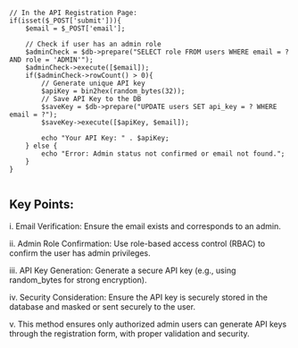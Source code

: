 ```
// In the API Registration Page:
if(isset($_POST['submit'])){
    $email = $_POST['email'];
    
    // Check if user has an admin role
    $adminCheck = $db->prepare("SELECT role FROM users WHERE email = ? AND role = 'ADMIN'");
    $adminCheck->execute([$email]);
    if($adminCheck->rowCount() > 0){
        // Generate unique API key
        $apiKey = bin2hex(random_bytes(32));
        // Save API Key to the DB
        $saveKey = $db->prepare("UPDATE users SET api_key = ? WHERE email = ?");
        $saveKey->execute([$apiKey, $email]);
        
        echo "Your API Key: " . $apiKey;
    } else {
        echo "Error: Admin status not confirmed or email not found.";
    }
}


```

## Key Points:

i. Email Verification: Ensure the email exists and corresponds to an admin.

ii. Admin Role Confirmation: Use role-based access control (RBAC) to confirm the user has admin privileges.


iii. API Key Generation: Generate a secure API key (e.g., using random_bytes for strong encryption).

iv. Security Consideration: Ensure the API key is securely stored in the database and masked or sent securely to the user.

v. This method ensures only authorized admin users can generate API keys through the registration form, with proper validation and security.
